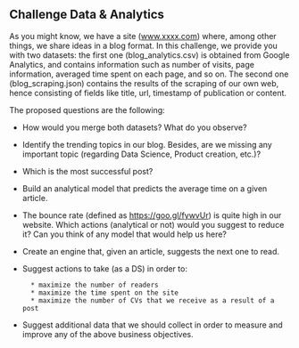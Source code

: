 

## **Challenge Data & Analytics**


As you might know, we have a site (www.xxxx.com) where, among other things, we
share ideas in a blog format. In this challenge, we provide you with two datasets: the first
one (blog_analytics.csv) is obtained from Google Analytics, and contains information such
as number of visits, page information, averaged time spent on each page, and so on. The
second one (blog_scraping.json) contains the results of the scraping of our own web, hence
consisting of fields like title, url, timestamp of publication or content.

The proposed questions are the following:
* How would you merge both datasets? What do you observe?
* Identify the trending topics in our blog. Besides, are we missing any important topic
    (regarding Data Science, Product creation, etc.)?
* Which is the most successful post?
* Build an analytical model that predicts the average time on a given article.
*  The bounce rate (defined as https://goo.gl/fywvUr) is quite high in our website. Which
    actions (analytical or not) would you suggest to reduce it? Can you think of any
    model that would help us here?
* Create an engine that, given an article, suggests the next one to read.
* Suggest actions to take (as a DS) in order to:

        * maximize the number of readers
        * maximize the time spent on the site
        * maximize the number of CVs that we receive as a result of a post
        
* Suggest additional data that we should collect in order to measure and improve any
    of the above business objectives.
